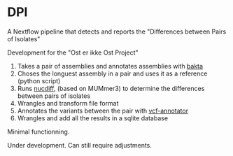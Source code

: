 # DPI

A Nextflow pipeline that detects and reports the "Differences between Pairs of Isolates"

Development for the "Ost er ikke Ost Project" 

1. Takes a pair of assemblies and annotates assemblies with [bakta](https://github.com/oschwengers/bakta)
2. Choses the longuest assembly in a pair and uses it as a reference (python script)
3. Runs [nucdiff](https://github.com/uio-cels/NucDiff), (based on MUMmer3) to determine the differences between pairs of isolates
4. Wrangles and transform file format
5. Annotates the variants between the pair with [vcf-annotator](https://github.com/rpetit3/vcf-annotator)
6. Wrangles and add all the results in a sqlite database


Minimal functionning.

Under development. Can still require adjustments.

